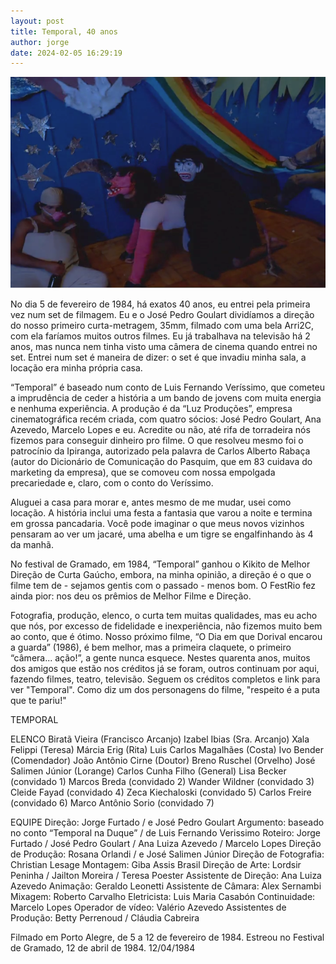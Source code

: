 ```yaml
---
layout: post
title: Temporal, 40 anos
author: jorge
date: 2024-02-05 16:29:19
---
```

![](/uploads/orgiatemporal.png)



No dia 5 de fevereiro de 1984, há exatos 40 anos, eu entrei pela primeira vez num set de filmagem. Eu e o José Pedro Goulart dividíamos a direção do nosso primeiro curta-metragem, 35mm, filmado com uma bela Arri2C, com ela faríamos muitos outros filmes. Eu já trabalhava na televisão há 2 anos, mas nunca nem tinha visto uma câmera de cinema quando entrei no set. Entrei num set é maneira de dizer: o set é que invadiu minha sala, a locação era minha própria casa. 

“Temporal” é baseado num conto de Luis Fernando Veríssimo, que cometeu a imprudência de ceder a história a um bando de jovens com muita energia e nenhuma experiência. A produção é da “Luz Produções”, empresa cinematográfica recém criada, com quatro sócios: José Pedro Goulart, Ana Azevedo, Marcelo Lopes e eu. Acredite ou não, até rifa de torradeira nós fizemos para conseguir dinheiro pro filme. O que resolveu mesmo foi o patrocínio da Ipiranga, autorizado pela palavra de Carlos Alberto Rabaça (autor do Dicionário de Comunicação do Pasquim, que em 83 cuidava do marketing da empresa), que se comoveu com nossa empolgada precariedade e, claro, com o conto do Veríssimo.

Aluguei a casa para morar e, antes mesmo de me mudar, usei como locação. A história inclui uma festa a fantasia que varou a noite e termina em grossa pancadaria. Você pode imaginar o que meus novos vizinhos pensaram ao ver um jacaré, uma abelha e um tigre se engalfinhando às 4 da manhã. 

No festival de Gramado, em 1984, “Temporal” ganhou o Kikito de Melhor Direção de Curta Gaúcho, embora, na minha opinião, a direção é o que o filme tem de - sejamos gentis com o passado - menos bom. O FestRio fez ainda pior: nos deu os prêmios de Melhor Filme e Direção. 

Fotografia, produção, elenco, o curta tem muitas qualidades, mas eu acho que nós, por excesso de fidelidade e inexperiência, não fizemos muito bem ao conto, que é ótimo. Nosso próximo filme, “O Dia em que Dorival encarou a guarda” (1986), é bem melhor, mas a primeira claquete, o primeiro “câmera... ação!”, a gente nunca esquece.
Nestes quarenta anos, muitos dos amigos que estão nos créditos já se foram, outros continuam por aqui, fazendo filmes, teatro, televisão. Seguem os créditos completos e link para ver "Temporal". Como diz um dos personagens do filme, "respeito é a puta que te pariu!"

TEMPORAL 

ELENCO
Biratã Vieira (Francisco Arcanjo)
Izabel Ibias (Sra. Arcanjo)
Xala Felippi (Teresa)
Márcia Erig (Rita)
Luis Carlos Magalhães (Costa)
Ivo Bender (Comendador)
João Antônio Cirne (Doutor)
Breno Ruschel (Orvelho)
José Salimen Júnior (Lorange)
Carlos Cunha Filho (General)
Lisa Becker (convidado 1)
Marcos Breda (convidado 2)
Wander Wildner (convidado 3)
Cleide Fayad (convidado 4)
Zeca Kiechaloski (convidado 5)
Carlos Freire (convidado 6)
Marco Antônio Sorio (convidado 7)

EQUIPE
Direção: Jorge Furtado
/ e José Pedro Goulart
Argumento: baseado no conto “Temporal na Duque”
/ de Luis Fernando Verissimo
Roteiro: Jorge Furtado
/ José Pedro Goulart
/ Ana Luiza Azevedo
/ Marcelo Lopes
Direção de Produção: Rosana Orlandi
/ e José Salimen Júnior
Direção de Fotografia: Christian Lesage
Montagem: Giba Assis Brasil
Direção de Arte: Lordsir Peninha
/ Jailton Moreira
/ Teresa Poester
Assistente de Direção: Ana Luiza Azevedo
Animação: Geraldo Leonetti
Assistente de Câmara: Alex Sernambi
Mixagem: Roberto Carvalho
Eletricista: Luis Maria Casabón
Continuidade: Marcelo Lopes
Operador de vídeo: Valério Azevedo
Assistentes de Produção: Betty Perrenoud
/ Cláudia Cabreira

Filmado em Porto Alegre, de 5 a 12 de fevereiro de 1984.
Estreou no Festival de Gramado, 12 de abril de 1984. 12/04/1984